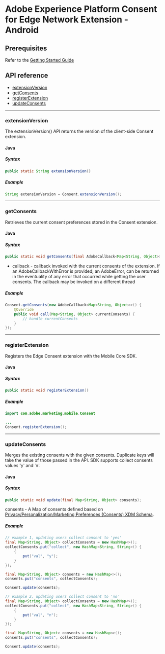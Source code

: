 # Adobe Experience Platform Consent for Edge Network Extension - Android

## Prerequisites

Refer to the [Getting Started Guide](getting-started.md)

## API reference

- [extensionVersion](#extensionversion)
- [getConsents](#getConsents)
- [registerExtension](#registerextension)
- [updateConsents](#updateConsents)
------

### extensionVersion

The extensionVersion() API returns the version of the client-side Consent extension.

#### Java

##### Syntax
```java
public static String extensionVersion()
```

##### Example
```java
String extensionVersion = Consent.extensionVersion();
```

------

### getConsents

Retrieves the current consent preferences stored in the Consent extension.

#### Java

##### Syntax
```java
public static void getConsents(final AdobeCallback<Map<String, Object>> callback);
```
* callback - callback invoked with the current consents of the extension. If an AdobeCallbackWithError is provided, an AdobeError, can be returned in the eventuality of any error that occurred while getting the user consents. The callback may be invoked on a different thread

##### Example
```java
Consent.getConsents(new AdobeCallback<Map<String, Object>>() {
    @Override
    public void call(Map<String, Object> currentConsents) {
        // handle currentConsents
    }
});
```

------

### registerExtension

Registers the Edge Consent extension with the Mobile Core SDK.

#### Java

##### Syntax
```java
public static void registerExtension()
```

##### Example
```java
import com.adobe.marketing.mobile.Consent

...
Consent.registerExtension();
```

------

### updateConsents

Merges the existing consents with the given consents. Duplicate keys will take the value of those passed in the API.
SDK supports collect consents values 'y' and 'n'.

#### Java

##### Syntax
```java
public static void update(final Map<String, Object> consents);
```
consents - A Map of consents defined based on [Privacy/Personalization/Marketing Preferences (Consents) XDM Schema](https://github.com/adobe/xdm/blob/master/docs/reference/mixins/profile/profile-consents.schema.md).

##### Example
```java
// example 1, updating users collect consent to 'yes'
final Map<String, Object> collectConsents = new HashMap<>();
collectConsents.put("collect", new HashMap<String, String>() {
    {
        put("val", "y");
    }
});

final Map<String, Object> consents = new HashMap<>();
consents.put("consents", collectConsents);

Consent.update(consents);

// example 2, updating users collect consent to 'no'
final Map<String, Object> collectConsents = new HashMap<>();
collectConsents.put("collect", new HashMap<String, String>() {
    {
        put("val", "n");
    }
});

final Map<String, Object> consents = new HashMap<>();
consents.put("consents", collectConsents);

Consent.update(consents);
```